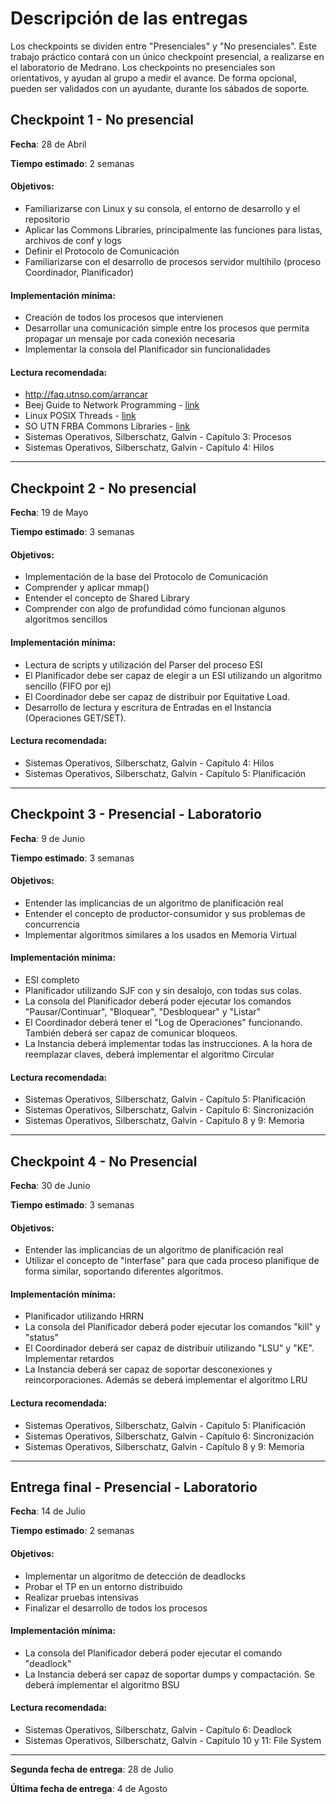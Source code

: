 # Descripción de las entregas

Los checkpoints se dividen entre "Presenciales" y "No presenciales". Este trabajo práctico contará con un único checkpoint presencial, a realizarse en el laboratorio de Medrano.
Los checkpoints no presenciales son orientativos, y ayudan al grupo a medir el avance. De forma opcional, pueden ser validados con un ayudante, durante los sábados de soporte.

## Checkpoint 1 - No presencial

**Fecha**: 28 de Abril

**Tiempo estimado**: 2 semanas

#### Objetivos:

* Familiarizarse con Linux y su consola, el entorno de desarrollo y el repositorio
* Aplicar las Commons Libraries, principalmente las funciones para listas, archivos de conf y logs
* Definir el Protocolo de Comunicación
* Familiarizarse con el desarrollo de procesos servidor multihilo (proceso Coordinador, Planificador)

#### Implementación mínima:

* Creación de todos los procesos que intervienen
* Desarrollar una comunicación simple entre los procesos que permita propagar un mensaje por cada conexión necesaria
* Implementar la consola del Planificador sin funcionalidades

#### Lectura recomendada:

* http://faq.utnso.com/arrancar
* Beej Guide to Network Programming - [link](http://beej.us/guide/bgnet/html/multi/index.html)
* Linux POSIX Threads - [link](http://www.yolinux.com/TUTORIALS/LinuxTutorialPosixThreads.html)
* SO UTN FRBA Commons Libraries - [link](https://github.com/sisoputnfrba/so-commons-library)
* Sistemas Operativos, Silberschatz, Galvin - Capítulo 3: Procesos
* Sistemas Operativos, Silberschatz, Galvin - Capítulo 4: Hilos

---

## Checkpoint 2 - No presencial

**Fecha**: 19 de Mayo

**Tiempo estimado**: 3 semanas

#### Objetivos:

* Implementación de la base del Protocolo de Comunicación
* Comprender y aplicar mmap()
* Entender el concepto de Shared Library
* Comprender con algo de profundidad cómo funcionan algunos algoritmos sencillos

#### Implementación mínima:

* Lectura de scripts y utilización del Parser del proceso ESI
* El Planificador debe ser capaz de elegir a un ESI utilizando un algoritmo sencillo (FIFO por ej)
* El Coordinador debe ser capaz de distribuir por Equitative Load.
* Desarrollo de lectura y escritura de Entradas en el Instancia (Operaciones GET/SET).

#### Lectura recomendada:

* Sistemas Operativos, Silberschatz, Galvin - Capítulo 4: Hilos
* Sistemas Operativos, Silberschatz, Galvin - Capítulo 5: Planificación

---

## Checkpoint 3 - Presencial - Laboratorio

**Fecha**: 9 de Junio

**Tiempo estimado**: 3 semanas

#### Objetivos:

* Entender las implicancias de un algoritmo de planificación real
* Entender el concepto de productor-consumidor y sus problemas de concurrencia
* Implementar algoritmos similares a los usados en Memoria Virtual

#### Implementación mínima:

* ESI completo
* Planificador utilizando SJF con y sin desalojo, con todas sus colas.
* La consola del Planificador deberá poder ejecutar los comandos "Pausar/Continuar", "Bloquear", "Desbloquear" y "Listar"
* El Coordinador deberá tener el "Log de Operaciones" funcionando. También deberá ser capaz de comunicar bloqueos.
* La Instancia deberá implementar todas las instrucciones. A la hora de reemplazar claves, deberá implementar el algoritmo Circular

#### Lectura recomendada:

* Sistemas Operativos, Silberschatz, Galvin - Capítulo 5: Planificación
* Sistemas Operativos, Silberschatz, Galvin - Capítulo 6: Sincronización
* Sistemas Operativos, Silberschatz, Galvin - Capítulo 8 y 9: Memoria

---

## Checkpoint 4 - No Presencial

**Fecha**: 30 de Junio

**Tiempo estimado**: 3 semanas

#### Objetivos:

* Entender las implicancias de un algoritmo de planificación real
* Utilizar el concepto de "interfase" para que cada proceso planifique de forma similar, soportando diferentes algoritmos.

#### Implementación mínima:

* Planificador utilizando HRRN
* La consola del Planificador deberá poder ejecutar los comandos "kill" y "status"
* El Coordinador deberá ser capaz de distribuir utilizando "LSU" y "KE". Implementar retardos
* La Instancia deberá ser capaz de soportar desconexiones y reincorporaciones. Además se deberá implementar el algoritmo LRU

#### Lectura recomendada:

* Sistemas Operativos, Silberschatz, Galvin - Capítulo 5: Planificación
* Sistemas Operativos, Silberschatz, Galvin - Capítulo 6: Sincronización
* Sistemas Operativos, Silberschatz, Galvin - Capítulo 8 y 9: Memoria

---

## Entrega final - Presencial - Laboratorio

**Fecha**: 14 de Julio

**Tiempo estimado**: 2 semanas

#### Objetivos:

* Implementar un algoritmo de detección de deadlocks
* Probar el TP en un entorno distribuido
* Realizar pruebas intensivas
* Finalizar el desarrollo de todos los procesos

#### Implementación mínima:

* La consola del Planificador deberá poder ejecutar el comando "deadlock"
* La Instancia deberá ser capaz de soportar dumps y compactación. Se deberá implementar el algoritmo BSU

#### Lectura recomendada:

* Sistemas Operativos, Silberschatz, Galvin - Capítulo 6: Deadlock
* Sistemas Operativos, Silberschatz, Galvin - Capítulo 10 y 11: File System

---

**Segunda fecha de entrega**: 28 de Julio

**Última fecha de entrega**: 4 de Agosto
